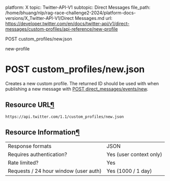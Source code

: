 platform: X
topic: Twitter-API-V1
subtopic: Direct Messages
file_path: /home/bhuang/nlp/rag-race-challenge2-2024/platform-docs-versions/X_Twitter-API-V1/Direct Messages.md
url: https://developer.twitter.com/en/docs/twitter-api/v1/direct-messages/custom-profiles/api-reference/new-profile

POST custom\_profiles/new.json

new-profile

# POST custom\_profiles/new.json

Creates a new custom profile. The returned ID should be used with when publishing a new message with [POST direct\_messages/events/new](https://developer.twitter.com/en/docs/direct-messages/sending-and-receiving/api-reference/new-event).

## Resource URL[¶](#resource-url "Permalink to this headline")

`https://api.twitter.com/1.1/custom_profiles/new.json`

## Resource Information[¶](#resource-information "Permalink to this headline")

|     |     |
| --- | --- |
| Response formats | JSON |
| Requires authentication? | Yes (user context only) |
| Rate limited? | Yes |
| Requests / 24 hour window (user auth) | Yes (1000 / 1 day) |